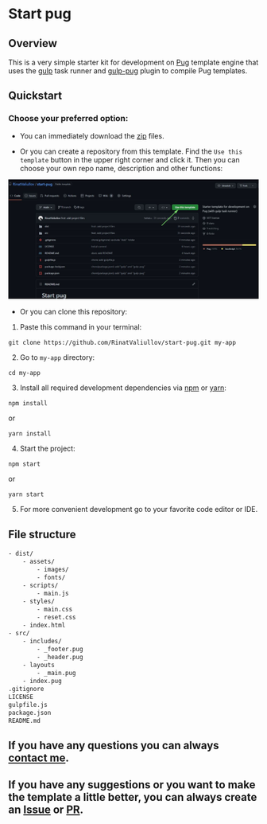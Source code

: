# Start pug

## Overview 

This is a very simple starter kit for development on [Pug](https://pugjs.org) template engine that uses the [gulp](https://gulpjs.com) task runner and [gulp-pug](https://github.com/gulp-community/gulp-pug) plugin to compile Pug templates.

## Quickstart

### Choose your preferred option:

- You can immediately download the [zip](https://github.com/RinatValiullov/start-pug/archive/refs/heads/main.zip) files.

- Or you can create a repository from this template. Find the `Use this template` button in the upper right corner and click it. Then you can choose your own repo name, description and other functions:

<img src="/use-template.jpg" alt="use this template button">

- Or you can clone this repository:

1. Paste this command in your terminal:

```
git clone https://github.com/RinatValiullov/start-pug.git my-app
```

2. Go to `my-app` directory:

```
cd my-app
```

3. Install all required development dependencies via [npm](https://docs.npmjs.com) or [yarn](https://yarnpkg.com/getting-started):

```
npm install
```
or
```
yarn install
```

4. Start the project:

```
npm start
```
or
```
yarn start
```

5. For more convenient development go to your favorite code editor or IDE.

## File structure

```
- dist/
    - assets/
        - images/
        - fonts/
    - scripts/
        - main.js
    - styles/
        - main.css
        - reset.css
    - index.html
- src/
    - includes/
        - _footer.pug
        - _header.pug
    - layouts
        - _main.pug
    - index.pug
.gitignore
LICENSE
gulpfile.js
package.json
README.md
```

## If you have any questions you can always [contact me](https://t.me/fredddie).
## If you have any suggestions or you want to make the template a little better, you can always create an [Issue](https://github.com/RinatValiullov/start-pug/issues/new) or [PR](https://github.com/RinatValiullov/start-pug/pulls). 

